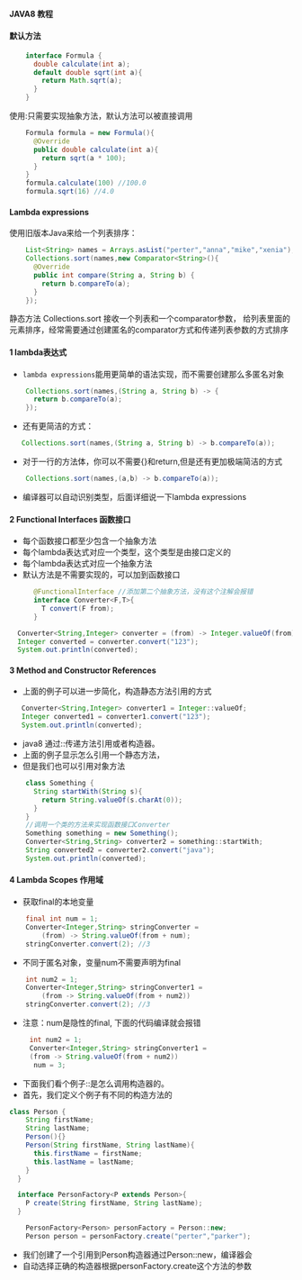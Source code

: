 #### JAVA8 教程

#### 默认方法
```java
    interface Formula {
      double calculate(int a);
      default double sqrt(int a){
        return Math.sqrt(a);
      }
    }
```
使用:只需要实现抽象方法，默认方法可以被直接调用
```java
    Formula formula = new Formula(){
      @Override
      public double calculate(int a){
        return sqrt(a * 100);
      }
    }
    formula.calculate(100) //100.0
    formula.sqrt(16) //4.0
```
#### Lambda expressions
使用旧版本Java来给一个列表排序：
````java
    List<String> names = Arrays.asList("perter","anna","mike","xenia");
    Collections.sort(names,new Comparator<String>(){
      @Override
      public int compare(String a, String b) {
        return b.compareTo(a);
      }
    });
````
静态方法 Collections.sort 接收一个列表和一个comparator参数，
给列表里面的元素排序，经常需要通过创建匿名的comparator方式和传递列表参数的方式排序
#### 1 lambda表达式
- `lambda expressions`能用更简单的语法实现，而不需要创建那么多匿名对象
```java
    Collections.sort(names,(String a, String b) -> {
      return b.compareTo(a);
    });
```
- 还有更简洁的方式：
```java
   Collections.sort(names,(String a, String b) -> b.compareTo(a));
```
- 对于一行的方法体，你可以不需要{}和return,但是还有更加极端简洁的方式
```java
    Collections.sort(names,(a,b) -> b.compareTo(a));
```
- 编译器可以自动识别类型，后面详细说一下lambda expressions   

#### 2 Functional Interfaces 函数接口
- 每个函数接口都至少包含一个抽象方法
- 每个lambda表达式对应一个类型，这个类型是由接口定义的
- 每个lambda表达式对应一个抽象方法
- 默认方法是不需要实现的，可以加到函数接口
```java
      @FunctionalInterface //添加第二个抽象方法，没有这个注解会报错
      interface Converter<F,T>{
        T convert(F from);
      }
```
```java
  Converter<String,Integer> converter = (from) -> Integer.valueOf(from);
  Integer converted = converter.convert("123");
  System.out.println(converted);
```
#### 3 Method and Constructor References
- 上面的例子可以进一步简化，构造静态方法引用的方式

 ```java
    Converter<String,Integer> converter1 = Integer::valueOf;
    Integer converted1 = converter1.convert("123");
    System.out.println(converted);
```
- java8 通过::传递方法引用或者构造器。
- 上面的例子显示怎么引用一个静态方法，
- 但是我们也可以引用对象方法
```java
    class Something {
      String startWith(String s){
        return String.valueOf(s.charAt(0));
      }
    }
    //调用一个类的方法来实现函数接口Converter
    Something something = new Something();
    Converter<String,String> converter2 = something::startWith;
    String converted2 = converter2.convert("java");
    System.out.println(converted);
```
#### 4 Lambda Scopes 作用域
- 获取final的本地变量
```java
    final int num = 1;
    Converter<Integer,String> stringConverter =
        (from) -> String.valueOf(from + num);
    stringConverter.convert(2); //3
```

- 不同于匿名对象，变量num不需要声明为final
```java
    int num2 = 1;
    Converter<Integer,String> stringConverter1 =
        (from -> String.valueOf(from + num2))
    stringConverter.convert(2); //3
```
- 注意：num是隐性的final, 下面的代码编译就会报错
```java
     int num2 = 1;
     Converter<Integer,String> stringConverter1 =
     (from -> String.valueOf(from + num2))
      num = 3;
```
- 下面我们看个例子::是怎么调用构造器的。
- 首先，我们定义个例子有不同的构造方法的

```java
class Person {
    String firstName;
    String lastName;
    Person(){}
    Person(String firstName, String lastName){
      this.firstName = firstName;
      this.lastName = lastName;
    }
  }

  interface PersonFactory<P extends Person>{
    P create(String firstName, String lastName);
  }
```
```java
    PersonFactory<Person> personFactory = Person::new;
    Person person = personFactory.create("perter","parker");
```

- 我们创建了一个引用到Person构造器通过Person::new，编译器会
- 自动选择正确的构造器根据personFactory.create这个方法的参数







